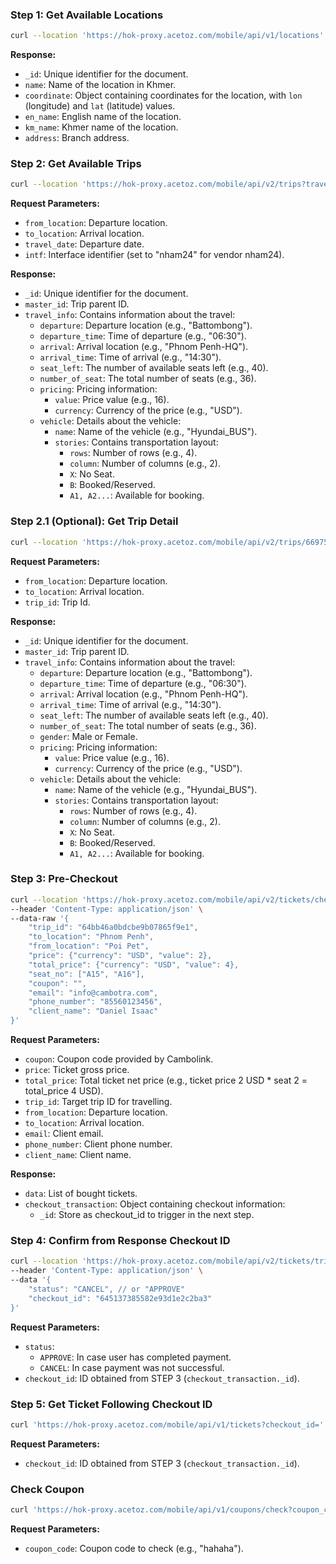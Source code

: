### Step 1: Get Available Locations
```sh
curl --location 'https://hok-proxy.acetoz.com/mobile/api/v1/locations'
```
**Response:**
- `_id`: Unique identifier for the document.
- `name`: Name of the location in Khmer.
- `coordinate`: Object containing coordinates for the location, with `lon` (longitude) and `lat` (latitude) values.
- `en_name`: English name of the location.
- `km_name`: Khmer name of the location.
- `address`: Branch address.

### Step 2: Get Available Trips
```sh
curl --location 'https://hok-proxy.acetoz.com/mobile/api/v2/trips?travel_date=2024-8-23&to_location=Phnom%20Penh&from_location=Poi%20Pet&intf=nham24'
```
**Request Parameters:**
- `from_location`: Departure location.
- `to_location`: Arrival location.
- `travel_date`: Departure date.
- `intf`: Interface identifier (set to "nham24" for vendor nham24).

**Response:**
- `_id`: Unique identifier for the document.
- `master_id`: Trip parent ID.
- `travel_info`: Contains information about the travel:
  - `departure`: Departure location (e.g., "Battombong").
  - `departure_time`: Time of departure (e.g., "06:30").
  - `arrival`: Arrival location (e.g., "Phnom Penh-HQ").
  - `arrival_time`: Time of arrival (e.g., "14:30").
  - `seat_left`: The number of available seats left (e.g., 40).
  - `number_of_seat`: The total number of seats (e.g., 36).
  - `pricing`: Pricing information:
    - `value`: Price value (e.g., 16).
    - `currency`: Currency of the price (e.g., "USD").
  - `vehicle`: Details about the vehicle:
    - `name`: Name of the vehicle (e.g., "Hyundai_BUS").
    - `stories`: Contains transportation layout:
      - `rows`: Number of rows (e.g., 4).
      - `column`: Number of columns (e.g., 2).
      - `X`: No Seat.
      - `B`: Booked/Reserved.
      - `A1, A2...`: Available for booking.

### Step 2.1 (Optional): Get Trip Detail
```sh
curl --location 'https://hok-proxy.acetoz.com/mobile/api/v2/trips/66975e901bbcb152fd71e2bf?from_location=Phnom%20Penh&to_location=Poi%20Pet'
```
**Request Parameters:**
- `from_location`: Departure location.
- `to_location`: Arrival location.
- `trip_id`: Trip Id.

**Response:**
- `_id`: Unique identifier for the document.
- `master_id`: Trip parent ID.
- `travel_info`: Contains information about the travel:
  - `departure`: Departure location (e.g., "Battombong").
  - `departure_time`: Time of departure (e.g., "06:30").
  - `arrival`: Arrival location (e.g., "Phnom Penh-HQ").
  - `arrival_time`: Time of arrival (e.g., "14:30").
  - `seat_left`: The number of available seats left (e.g., 40).
  - `number_of_seat`: The total number of seats (e.g., 36).
  - `gender`: Male or Female.
  - `pricing`: Pricing information:
    - `value`: Price value (e.g., 16).
    - `currency`: Currency of the price (e.g., "USD").
  - `vehicle`: Details about the vehicle:
    - `name`: Name of the vehicle (e.g., "Hyundai_BUS").
    - `stories`: Contains transportation layout:
      - `rows`: Number of rows (e.g., 4).
      - `column`: Number of columns (e.g., 2).
      - `X`: No Seat.
      - `B`: Booked/Reserved.
      - `A1, A2...`: Available for booking.

### Step 3: Pre-Checkout
```sh
curl --location 'https://hok-proxy.acetoz.com/mobile/api/v2/tickets/checkout' \
--header 'Content-Type: application/json' \
--data-raw '{
    "trip_id": "64bb46a0bdcbe9b07865f9e1",
    "to_location": "Phnom Penh",
    "from_location": "Poi Pet",
    "price": {"currency": "USD", "value": 2},
    "total_price": {"currency": "USD", "value": 4},
    "seat_no": ["A15", "A16"],
    "coupon": "",
    "email": "info@cambotra.com",
    "phone_number": "85560123456",
    "client_name": "Daniel Isaac"
}'
```
**Request Parameters:**
- `coupon`: Coupon code provided by Cambolink.
- `price`: Ticket gross price.
- `total_price`: Total ticket net price (e.g., ticket price 2 USD * seat 2 = total_price 4 USD).
- `trip_id`: Target trip ID for travelling.
- `from_location`: Departure location.
- `to_location`: Arrival location.
- `email`: Client email.
- `phone_number`: Client phone number.
- `client_name`: Client name.

**Response:**
- `data`: List of bought tickets.
- `checkout_transaction`: Object containing checkout information:
  - `_id`: Store as checkout_id to trigger in the next step.

### Step 4: Confirm from Response Checkout ID
```sh
curl --location 'https://hok-proxy.acetoz.com/mobile/api/v2/tickets/trigger' \
--header 'Content-Type: application/json' \
--data '{
    "status": "CANCEL", // or "APPROVE"
    "checkout_id": "645137385582e93d1e2c2ba3"
}'
```
**Request Parameters:**
- `status`: 
  - `APPROVE`: In case user has completed payment.
  - `CANCEL`: In case payment was not successful.
- `checkout_id`: ID obtained from STEP 3 (`checkout_transaction._id`).

### Step 5: Get Ticket Following Checkout ID
```sh
curl 'https://hok-proxy.acetoz.com/mobile/api/v1/tickets?checkout_id='
```
**Request Parameters:**
- `checkout_id`: ID obtained from STEP 3 (`checkout_transaction._id`).

### Check Coupon
```sh
curl 'https://hok-proxy.acetoz.com/mobile/api/v1/coupons/check?coupon_code=hahaha'
```
**Request Parameters:**
- `coupon_code`: Coupon code to check (e.g., "hahaha").

